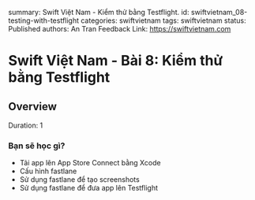 summary: Swift Việt Nam - Kiểm thử bằng Testflight.
id: swiftvietnam_08-testing-with-testflight
categories: swiftvietnam
tags: swiftvietnam
status: Published
authors: An Tran
Feedback Link: https://swiftvietnam.com

# Swift Việt Nam - Bài 8: Kiểm thử bằng Testflight
<!-- ------------------------ -->
## Overview
Duration: 1

### Bạn sẽ học gì?
- Tải app lên App Store Connect bằng Xcode
- Cấu hình fastlane
- Sử dụng fastlane để tạo screenshots
- Sử dụng fastlane để đưa app lên Testflight


